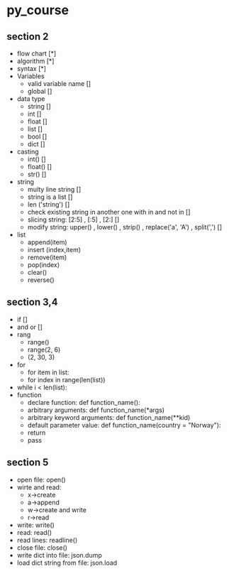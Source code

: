 # py_course

## section 2
* flow chart [*]
* algorithm [*]
* syntax [*]
* Variables 
  - valid variable name []
  - global []
* data type 
  - string []
  - int []
  - float []
  - list []
  - bool [] 
  - dict []
* casting
  - int() []
  - float() []
  - str() []
* string
  - multy line string []
  - string is a list []
  - len ('string') []
  - check existing string in another one with in and not in []
  - slicing string: [2:5] , [:5] , [2:] []
  - modify string: upper() , lower() , strip() , replace('a', 'A') , split(',') []
* list 
  - append(item)
  - insert (index,item)
  - remove(item)
  - pop(index)
  - clear()
  - reverse()
## section 3,4
* if []
* and or []
* rang 
  - range()
  - range(2, 6)
  - (2, 30, 3)
* for 
  - for item in list:
  - for index in range(len(list))
* while i < len(list):
* function
  - declare function: def function_name():
  - arbitrary arguments: def function_name(*args)
  - arbitrary keyword arguments: def function_name(**kid)
  - default parameter value: def function_name(country = "Norway"):
  - return 
  - pass
## section 5
  * open file: open()
  * wirte and read:
    - x->create
    - a->append
    - w->create and write
    - r->read
  * write: write()
  * read: read()
  * read lines: readline()
  * close file: close()
  * write dict into file: json.dump
  * load dict string from file: json.load

